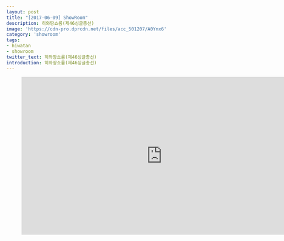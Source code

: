 ```yaml
---
layout: post
title: "[2017-06-09] ShowRoom"
description: 히와땅쇼룸(제46싱글총선)
image: 'https://cdn-pro.dprcdn.net/files/acc_501207/A0Ynx6'
category: 'showroom'
tags:
- hiwatan
- showroom
twitter_text: 히와땅쇼룸(제46싱글총선)
introduction: 히와땅쇼룸(제46싱글총선)
---
```

<figure class="video_container">
<iframe width="740" height="416" src="https://serviceapi.nmv.naver.com/flash/convertIframeTag.nhn?vid=E68AD0FCDCCD555618BBA3671C501DF8E58E&outKey=V129ecb6cc340230a0b0e4422763ec1e2707eb44647971facb2e14422763ec1e2707e" frameborder="no" scrolling="no" webkitallowfullscreen mozallowfullscreen allowfullscreen></iframe>
</figure>
